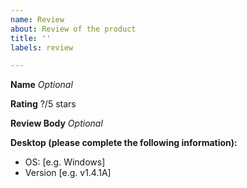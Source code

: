 ```yaml
---
name: Review
about: Review of the product
title: ''
labels: review

---
```


**Name**
_Optional_

**Rating**
?/5 stars

**Review Body**
_Optional_

**Desktop (please complete the following information):**
 - OS: [e.g. Windows]
 - Version [e.g. v1.4.1A]
